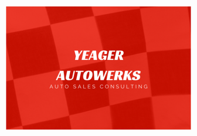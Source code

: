 <p align="center">
   <img src=https://github.com/yeagercmbpd/DATA602_HW1_AutoPrices/blob/master/Images/Banner.png />
<div align="center">
   <figcaption></figcaption>
</div>
</p>
